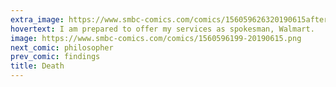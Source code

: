 ```yaml
---
extra_image: https://www.smbc-comics.com/comics/156059626320190615after.png
hovertext: I am prepared to offer my services as spokesman, Walmart.
image: https://www.smbc-comics.com/comics/1560596199-20190615.png
next_comic: philosopher
prev_comic: findings
title: Death
---
```


